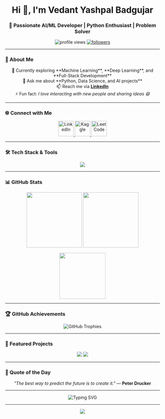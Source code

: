 <!-- 🌟 Professional GitHub Profile README for Vedant Yashpal Badgujar -->

<h1 align="center">Hi 👋, I'm Vedant Yashpal Badgujar</h1>
<h3 align="center">🚀 Passionate AI/ML Developer | Python Enthusiast | Problem Solver</h3>

<p align="center">
  <img src="https://komarev.com/ghpvc/?username=satorucommit&label=Profile%20Views&color=0e75b6&style=flat" alt="profile views" />
  <a href="https://github.com/satorucommit?tab=followers">
    <img src="https://img.shields.io/github/followers/satorucommit?label=Followers&style=social" alt="followers" />
  </a>
</p>

---

### 🧠 About Me  
<p align="center">
🌱 Currently exploring **Machine Learning**, **Deep Learning**, and **Full-Stack Development** <br/>
💬 Ask me about **Python, Data Science, and AI projects** <br/>
📫 Reach me via <a href="https://www.linkedin.com/in/vedant-badgujar-a546bb298/" target="_blank"><b>LinkedIn</b></a> <br/>
⚡ Fun fact: <i>I love interacting with new people and sharing ideas 😄</i>
</p>

---

### 🌐 Connect with Me
<p align="center">
  <a href="https://www.linkedin.com/in/vedant-badgujar-a546bb298/" target="blank">
    <img src="https://skillicons.dev/icons?i=linkedin" alt="LinkedIn" width="50"/>
  </a>
  <a href="https://www.kaggle.com/vedantbadgujar" target="blank">
    <img src="https://cdn.jsdelivr.net/gh/devicons/devicon/icons/kaggle/kaggle-original.svg" alt="Kaggle" width="50"/>
  </a>
  <a href="https://leetcode.com/u/VedantBadgujar/" target="blank">
    <img src="https://cdn.jsdelivr.net/gh/simple-icons/simple-icons/icons/leetcode.svg" alt="LeetCode" width="50"/>
  </a>
</p>

---

### 🛠️ Tech Stack & Tools
<p align="center">
  <img src="https://skillicons.dev/icons?i=python,java,js,ts,html,css,react,nextjs,nodejs,mongodb,postgres,git,figma,opencv,pytorch,tensorflow,sklearn,seaborn,pandas" />
</p>

---

### 📊 GitHub Stats
<p align="center">
  <img src="https://github-readme-stats.vercel.app/api?username=satorucommit&show_icons=true&theme=tokyonight&hide_border=true" height="180em"/>
  <img src="https://github-readme-streak-stats.herokuapp.com/?user=satorucommit&theme=tokyonight&hide_border=true" height="180em"/>
</p>

<p align="center">
  <img src="https://github-readme-stats.vercel.app/api/top-langs/?username=satorucommit&layout=compact&theme=tokyonight&hide_border=true" height="150em"/>
</p>

---

### 🏆 GitHub Achievements
<p align="center">
  <img src="https://github-profile-trophy.vercel.app/?username=satorucommit&theme=tokyonight&no-frame=true&margin-w=10" alt="GitHub Trophies" />
</p>

---

### 📂 Featured Projects
<p align="center">
  <a href="https://github.com/satorucommit"><img src="https://github-readme-stats.vercel.app/api/pin/?username=satorucommit&repo=Machine-Learning-Projects&theme=tokyonight" /></a>
  <a href="https://github.com/satorucommit"><img src="https://github-readme-stats.vercel.app/api/pin/?username=satorucommit&repo=AI-Vision-Models&theme=tokyonight" /></a>
</p>

---

### 💬 Quote of the Day
<p align="center">
  <i>"The best way to predict the future is to create it."</i> — <b>Peter Drucker</b>
</p>

---

<p align="center">
  <img src="https://readme-typing-svg.demolab.com?font=Fira+Code&size=20&pause=1000&color=0E75B6&center=true&vCenter=true&width=500&lines=Thanks+for+visiting!+🌟;Let's+build+something+amazing+together!+💻" alt="Typing SVG" />
</p>

---

<p align="center">
  <a href="https://github.com/satorucommit">
    <img src="https://img.shields.io/badge/⭐%20Star%20My%20Repos!-yellow?style=for-the-badge" />
  </a>
</p>
